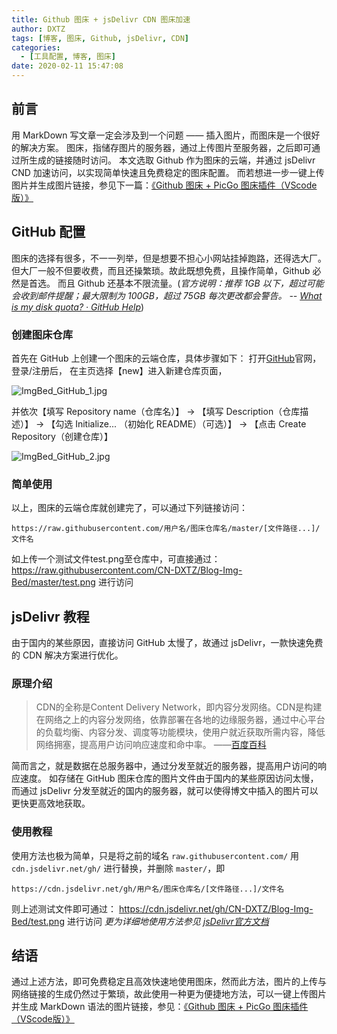 ```yaml
---
title: Github 图床 + jsDelivr CDN 图床加速
author: DXTZ
tags: [博客, 图床, Github, jsDelivr, CDN]
categories:
  - [工具配置, 博客, 图床]
date: 2020-02-11 15:47:08
---
```


## 前言
用 MarkDown 写文章一定会涉及到一个问题 —— 插入图片，而图床是一个很好的解决方案。
图床，指储存图片的服务器，通过上传图片至服务器，之后即可通过所生成的链接随时访问。
本文选取 Github 作为图床的云端，并通过 jsDelivr CND 加速访问，以实现简单快速且免费稳定的图床配置。
而若想进一步一键上传图片并生成图片链接，参见下一篇：[《Github 图床 + PicGo 图床插件（VScode版）》](https://cn-dxtz.github.io/工具配置/博客/图床/Github%20图床%20+%20PicGo%20图床插件（VScode版）/)

<!--more-->

## GitHub 配置
图床的选择有很多，不一一列举，但是想要不担心小网站挂掉跑路，还得选大厂。
但大厂一般不但要收费，而且还操繁琐。故此既想免费，且操作简单，Github 必然是首选。
而且 Github 还基本不限流量。(*官方说明：推荐 1GB 以下，超过可能会收到邮件提醒；最大限制为 100GB，超过 75GB 每次更改都会警告。 -- [What is my disk quota? · GitHub Help](https://help.github.com/en/github/managing-large-files/what-is-my-disk-quota)*)

### 创建图床仓库
首先在 GitHub 上创建一个图床的云端仓库，具体步骤如下：
打开[GitHub](https://github.com/)官网，登录/注册后，
在主页选择【new】进入新建仓库页面，

![ImgBed_GitHub_1.jpg](https://cdn.jsdelivr.net/gh/CN-DXTZ/Blog-Img-Bed/PicGo/ImgBed_GitHub_1.jpg)

并依次【填写 Repository name（仓库名）】 -> 【填写 Description（仓库描述）】 -> 【勾选 Initialize... （初始化 README）（可选）】 -> 【点击 Create Repository（创建仓库）】

![ImgBed_GitHub_2.jpg](https://cdn.jsdelivr.net/gh/CN-DXTZ/Blog-Img-Bed/PicGo/ImgBed_GitHub_2.jpg)
### 简单使用
以上，图床的云端仓库就创建完了，可以通过下列链接访问：
```
https://raw.githubusercontent.com/用户名/图床仓库名/master/[文件路径...]/文件名
```
如上传一个测试文件test.png至仓库中，可直接通过：
https://raw.githubusercontent.com/CN-DXTZ/Blog-Img-Bed/master/test.png 进行访问

## jsDelivr 教程
由于国内的某些原因，直接访问 GitHub 太慢了，故通过 jsDelivr，一款快速免费的 CDN 解决方案进行优化。
### 原理介绍
> CDN的全称是Content Delivery Network，即内容分发网络。CDN是构建在网络之上的内容分发网络，依靠部署在各地的边缘服务器，通过中心平台的负载均衡、内容分发、调度等功能模块，使用户就近获取所需内容，降低网络拥塞，提高用户访问响应速度和命中率。 ——[百度百科](https://baike.baidu.com/item/CDN/420951?fr=aladdin)

简而言之，就是数据在总服务器中，通过分发至就近的服务器，提高用户访问的响应速度。
如存储在 GitHub 图床仓库的图片文件由于国内的某些原因访问太慢，而通过 jsDelivr 分发至就近的国内的服务器，就可以使得博文中插入的图片可以更快更高效地获取。
### 使用教程
使用方法也极为简单，只是将之前的域名 `raw.githubusercontent.com/` 用 `cdn.jsdelivr.net/gh/` 进行替换，并删除 `master/`，即
```
https://cdn.jsdelivr.net/gh/用户名/图床仓库名/[文件路径...]/文件名
```
则上述测试文件即可通过：
https://cdn.jsdelivr.net/gh/CN-DXTZ/Blog-Img-Bed/test.png 进行访问
*更为详细地使用方法参见 [jsDelivr官方文档](https://www.jsdelivr.com/?docs=gh)*

## 结语
通过上述方法，即可免费稳定且高效快速地使用图床，然而此方法，图片的上传与网络链接的生成仍然过于繁琐，故此使用一种更为便捷地方法，可以一键上传图片并生成 MarkDown 语法的图片链接，参见：[《Github 图床 + PicGo 图床插件（VScode版）》](https://cn-dxtz.github.io/工具配置/博客/图床/Github%20图床%20+%20PicGo%20图床插件（VScode版）/)